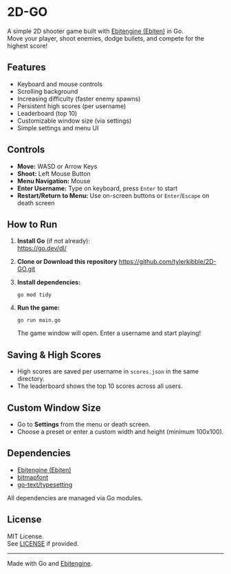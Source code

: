 # 2D-GO

A simple 2D shooter game built with [Ebitengine (Ebiten)](https://ebitengine.org/) in Go.  
Move your player, shoot enemies, dodge bullets, and compete for the highest score!

## Features

- Keyboard and mouse controls
- Scrolling background
- Increasing difficulty (faster enemy spawns)
- Persistent high scores (per username)
- Leaderboard (top 10)
- Customizable window size (via settings)
- Simple settings and menu UI

## Controls

- **Move:** WASD or Arrow Keys
- **Shoot:** Left Mouse Button
- **Menu Navigation:** Mouse
- **Enter Username:** Type on keyboard, press `Enter` to start
- **Restart/Return to Menu:** Use on-screen buttons or `Enter`/`Escape` on death screen

## How to Run

1. **Install Go** (if not already):  
   https://go.dev/dl/

2. **Clone or Download this repository**
https://github.com/tylerkibble/2D-GO.git

1. **Install dependencies:**  
   ```
   go mod tidy
   ```

2. **Run the game:**  
   ```
   go run main.go
   ```

   The game window will open. Enter a username and start playing!

## Saving & High Scores

- High scores are saved per username in `scores.json` in the same directory.
- The leaderboard shows the top 10 scores across all users.

## Custom Window Size

- Go to **Settings** from the menu or death screen.
- Choose a preset or enter a custom width and height (minimum 100x100).

## Dependencies

- [Ebitengine (Ebiten)](https://github.com/hajimehoshi/ebiten)
- [bitmapfont](https://github.com/hajimehoshi/bitmapfont)
- [go-text/typesetting](https://github.com/go-text/typesetting)

All dependencies are managed via Go modules.

## License

MIT License.  
See [LICENSE](LICENSE) if provided.

---

Made with Go and [Ebitengine](https://ebitengine.org/).